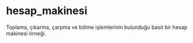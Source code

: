 # hesap_makinesi

Toplama, çıkarma, çarpma ve bölme işlemlerinin bulunduğu basit bir hesap makinesi örneği.

